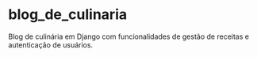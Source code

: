 # blog_de_culinaria
Blog de culinária em Django com funcionalidades de gestão de receitas e autenticação de usuários.
